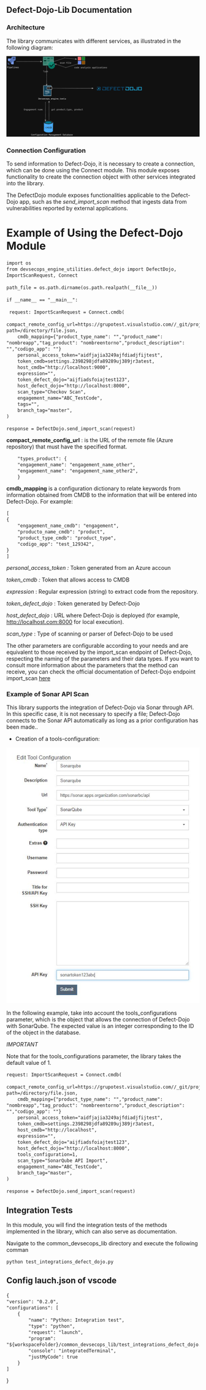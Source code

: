 ## Defect-Dojo-Lib Documentation

### Architecture

The library communicates with different services, as illustrated in the following diagram:

![Alt text](defect_dojo-lib.png)


### Connection Configuration

To send information to Defect-Dojo, it is necessary to create a connection, which can be done using the Connect module. This module exposes functionality to create the connection object with other services integrated into the library.

The DefectDojo module exposes functionalities applicable to the Defect-Dojo app, such as the *send_import_scan* method that ingests data from vulnerabilities reported by external applications.


# Example of Using the Defect-Dojo Module

    import os
    from devsecops_engine_utilities.defect_dojo import DefectDojo, ImportScanRequest, Connect

    path_file = os.path.dirname(os.path.realpath(__file__))

    if __name__ == "__main__":

     request: ImportScanRequest = Connect.cmdb(
        compact_remote_config_url=https://grupotest.visualstudio.com//_git/project?path=/directory/file.json,
        cmdb_mapping={"product_type_name": "","product_name": "nombreapp","tag_product": "nombreentorno","product_description": "","codigo_app": ""}
        personal_access_token="aidfjajia3249ajfdiadjfijtest",
        token_cmdb=settings.2398298jdfa89289uj389jr3atest,
        host_cmdb="http://localhost:9000",
        expression="",
        token_defect_dojo="aijfiadsfoiajtest123",
        host_defect_dojo="http://localhost:8000",
        scan_type="Checkov Scan",
        engagement_name="ABC_TestCode",
        tags="",
        branch_tag="master",
    )

    response = DefectDojo.send_import_scan(request)

**compact_remote_config_url** : is the URL of the remote file (Azure repository) that must have the specified format.

        "types_product": {
        "engagement_name": "engagement_name_other",
        "engagement_name": "engagement_name_other2",
        }

**cmdb_mapping** is a configuration dictionary to relate keywords from information obtained from CMDB to the information that will be entered into Defect-Dojo. For example:

    [
    {
        "engagement_name_cmdb": "engagement",
        "producto_name_cmdb": "product",
        "product_type_cmdb": "product_type",
        "codigo_app": "test_129342",
    }
    ]


*personal_access_token :* Token generated from an Azure accoun

*token_cmdb :* Token that allows access to CMDB

*expression* :  Regular expression (string) to extract code from the repository.

*token_defect_dojo* : Token generated by Defect-Dojo

*host_defect_dojo* : URL where Defect-Dojo is deployed (for example, http://localhost.com:8000 for local execution).

*scan_type* : Type of scanning or parser of Defect-Dojo to be used

The other parameters are configurable according to your needs and are equivalent to those received by the import_scan endpoint of Defect-Dojo, respecting the naming of the parameters and their data types. If you want to consult more information about the parameters that the method can receive, you can check the official documentation of Defect-Dojo endpoint import_scan [here](https://demo.defectdojo.org/api/v2/oa3/swagger-ui/)

### Example of Sonar API Scan

This library supports the integration of Defect-Dojo via Sonar through API. In this specific case, it is not necessary to specify a file; Defect-Dojo connects to the Sonar API automatically as long as a prior configuration has been made..

- Creation of a tools-configuration:

![Alt text](doc/tools_configurations.JPG)

In the following example, take into account the tools_configurations parameter, which is the object that allows the connection of Defect-Dojo with SonarQube. The expected value is an integer corresponding to the ID of the object in the database.

*IMPORTANT*

Note that for the tools_configurations parameter, the library takes the default value of 1.

    request: ImportScanRequest = Connect.cmdb(
        compact_remote_config_url=https://grupotest.visualstudio.com//_git/project?path=/directory/file.json,
        cmdb_mapping={"product_type_name": "","product_name": "nombreapp","tag_product": "nombreentorno","product_description": "","codigo_app": ""}
        personal_access_token="aidfjajia3249ajfdiadjfijtest",
        token_cmdb=settings.2398298jdfa89289uj389jr3atest,
        host_cmdb="http://localhost",
        expression="",
        token_defect_dojo="aijfiadsfoiajtest123",
        host_defect_dojo="http://localhost:8000",
        tools_configuration=1,
        scan_type="SonarQube API Import",
        engagement_name="ABC_TestCode",
        branch_tag="master",
    )

    response = DefectDojo.send_import_scan(request)


## Integration Tests

In this module, you will find the integration tests of the methods implemented in the library, which can also serve as documentation.

Navigate to the common_devsecops_lib directory and execute the following comman

    python test_integrations_defect_dojo.py


## Config lauch.json of vscode

    {
    "version": "0.2.0",
    "configurations": [
        {
            "name": "Python: Integration test",
            "type": "python",
            "request": "launch",
            "program": "${workspaceFolder}/common_devsecops_lib/test_integrations_defect_dojo.py",
            "console": "integratedTerminal",
            "justMyCode": true
        }
    ]
}
